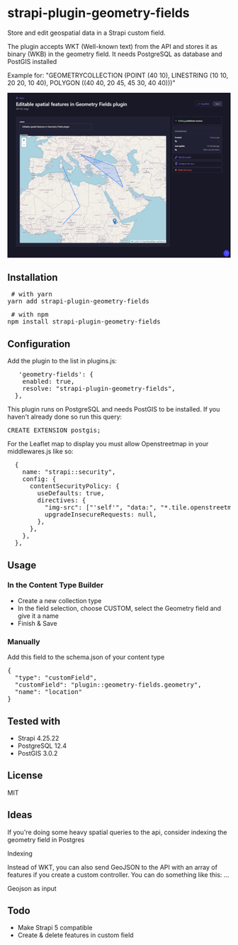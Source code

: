 # strapi-plugin-geometry-fields

Store and edit geospatial data in a Strapi custom field.

The plugin accepts WKT (Well-known text) from the API and stores it as binary (WKB) in the geometry field. 
It needs PostgreSQL as database and PostGIS installed 
 
Example for: "GEOMETRYCOLLECTION (POINT (40 10),
LINESTRING (10 10, 20 20, 10 40),
POLYGON ((40 40, 20 45, 45 30, 40 40)))"

![Geometry Field in Action](./assets/strapi-plugin-geometry-fields.jpg)

## Installation

<pre> # with yarn
yarn add strapi-plugin-geometry-fields </pre>

<pre> # with npm
npm install strapi-plugin-geometry-fields </pre>

## Configuration

Add the plugin to the list in plugins.js:

<pre>   'geometry-fields': {
    enabled: true,
    resolve: "strapi-plugin-geometry-fields",
  },
</pre>

This plugin runs on PostgreSQL and needs PostGIS to be installed. If you haven't already done so run this query:

<pre>CREATE EXTENSION postgis;</pre>

For the Leaflet map to display you must allow Openstreetmap in your middlewares.js like so:

<pre>
  {
    name: "strapi::security",
    config: {
      contentSecurityPolicy: {
        useDefaults: true,
        directives: {
          "img-src": ["'self'", "data:", "*.tile.openstreetmap.org"],
          upgradeInsecureRequests: null,
        },
      },
    },
  },
</pre>

## Usage

### In the Content Type Builder

- Create a new collection type
- In the field selection, choose CUSTOM, select the Geometry field and give it a name
- Finish & Save

### Manually

Add this field to the schema.json of your content type

<pre>{
  "type": "customField",
  "customField": "plugin::geometry-fields.geometry",
  "name": "location"
}</pre>

## Tested with

- Strapi 4.25.22
- PostgreSQL 12.4
- PostGIS 3.0.2

## License

MIT 

## Ideas

If you're doing some heavy spatial queries to the api, consider indexing the geometry field in Postgres 

Indexing

Instead of WKT, you can also send GeoJSON to the API with an array of features if you create a custom controller. You can do something like this: ...



Geojson as input


## Todo

- Make Strapi 5 compatible
- Create & delete features in custom field

